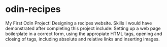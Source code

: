# odin-recipes
My First Odin Project!
Designing a recipes website.
Skills I would have demonstrated after completing this project include: Setting up a web page boilerplate in a correct form, using the appropiate HTML tags, opening and closing of tags, including absolute and relative links and inserting images.
